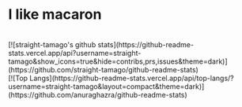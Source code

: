# I like macaron
<br>
[![straight-tamago's github stats](https://github-readme-stats.vercel.app/api?username=straight-tamago&show_icons=true&hide=contribs,prs,issues&theme=dark)](https://github.com/straight-tamago/github-readme-stats)
<br>
[![Top Langs](https://github-readme-stats.vercel.app/api/top-langs/?username=straight-tamago&layout=compact&theme=dark)](https://github.com/anuraghazra/github-readme-stats)
